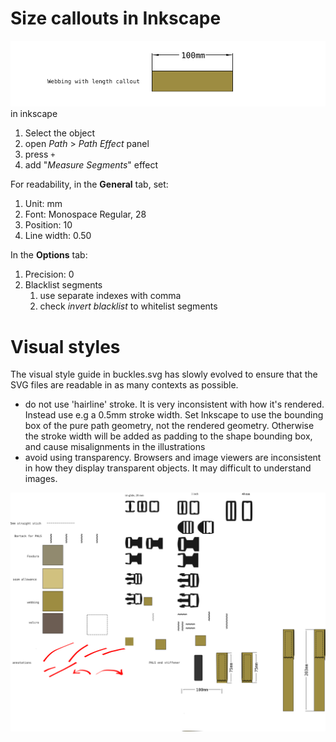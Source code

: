 

# Size callouts in Inkscape

![](Pasted%20image%2020240126184736.png)
in inkscape
1. Select the object
2. open  *Path* > *Path* *Effect* panel
3. press `+`
4. add "*Measure Segments*" effect

For readability, in the **General** tab, set:

1. Unit: mm
3. Font: Monospace Regular, 28
4. Position: 10
5. Line width: 0.50

In the **Options** tab:

1. Precision: 0
2. Blacklist segments
	1. use separate indexes with comma
	2. check *invert blacklist* to whitelist segments

# Visual styles


The visual style guide in buckles.svg has slowly evolved to ensure that the SVG files are readable in as many contexts as possible.

- do not use 'hairline' stroke. It is very inconsistent with how it's rendered. Instead use e.g a 0.5mm stroke width.  Set Inkscape to use the bounding box of the pure path geometry, not the rendered geometry. Otherwise the stroke width will be added as padding to the shape bounding box, and cause misalignments in the illustrations
- avoid using transparency. Browsers and image viewers are inconsistent in how they display transparent objects. It may difficult to understand images.


![buckles](../buckles.svg)